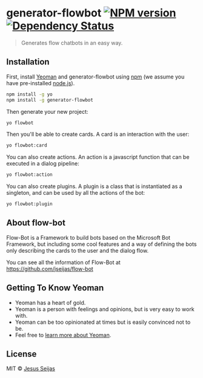 # generator-flowbot [![NPM version][npm-image]][npm-url] [![Dependency Status](https://david-dm.org/jseijas/generator-flowbot/status.svg)](https://david-dm.org/jseijas/generator-flowbot)

> Generates flow chatbots in an easy way.

## Installation

First, install [Yeoman](http://yeoman.io) and generator-flowbot using [npm](https://www.npmjs.com/) (we assume you have pre-installed [node.js](https://nodejs.org/)).

```bash
npm install -g yo
npm install -g generator-flowbot
```

Then generate your new project:

```bash
yo flowbot
```

Then you'll be able to create cards. A card is an interaction with the user:

```bash
yo flowbot:card
```

You can also create actions. An action is a javascript function that can be executed in a dialog pipeline:

```bash
yo flowbot:action
```

You can also create plugins. A plugin is a class that is instantiated as a singleton, and can be used by all the actions of the bot:

```bash
yo flowbot:plugin
```

## About flow-bot

Flow-Bot is a Framework to build bots based on the Microsoft Bot Framework, but including some cool features and a way of defining the bots only describing the cards to the user and the dialog flow.

You can see all the information of Flow-Bot at https://github.com/jseijas/flow-bot


## Getting To Know Yeoman

 * Yeoman has a heart of gold.
 * Yeoman is a person with feelings and opinions, but is very easy to work with.
 * Yeoman can be too opinionated at times but is easily convinced not to be.
 * Feel free to [learn more about Yeoman](http://yeoman.io/).

## License

MIT © [Jesus Seijas]()


[npm-image]: https://badge.fury.io/js/generator-flowbot.svg
[npm-url]: https://npmjs.org/package/generator-flowbot
[travis-image]: https://travis-ci.org/nodejsbcn/generator-flowbot.svg?branch=master
[travis-url]: https://travis-ci.org/nodejsbcn/generator-flowbot
[daviddm-image]: https://david-dm.org/nodejsbcn/generator-flowbot.svg?theme=shields.io
[daviddm-url]: https://david-dm.org/nodejsbcn/generator-flowbot

